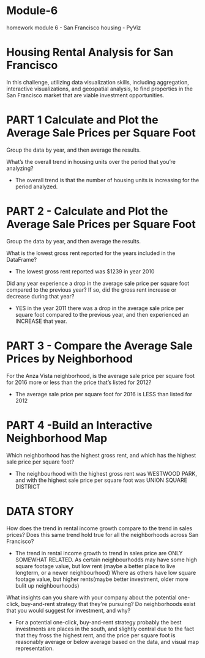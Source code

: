 # Module-6
homework module 6 - San Francisco housing - PyViz

 # Housing Rental Analysis for San Francisco
 In this challenge, utilizing data visualization skills, including aggregation, interactive visualizations, and geospatial analysis, to find properties in the San Francisco market that are viable investment opportunities.

# PART 1 Calculate and Plot the Average Sale Prices per Square Foot
Group the data by year, and then average the results.

What’s the overall trend in housing units over the period that you’re analyzing?
* The overall trend is that the number of housing units is increasing for the period analyzed.

# PART 2 - Calculate and Plot the Average Sale Prices per Square Foot
Group the data by year, and then average the results.

What is the lowest gross rent reported for the years included in the DataFrame?
* The lowest gross rent reported was $1239 in year 2010

Did any year experience a drop in the average sale price per square foot compared to the previous year?
If so, did the gross rent increase or decrease during that year?
* YES in the year 2011 there was a drop in the average sale price per square foot compared to the previous year, and then experienced an INCREASE that year.

# PART 3 - Compare the Average Sale Prices by Neighborhood
For the Anza Vista neighborhood, is the average sale price per square foot for 2016 more or less than the price that’s listed for 2012?
* The average sale price per square foot for 2016 is LESS than listed for 2012

# PART 4 -Build an Interactive Neighborhood Map
Which neighborhood has the highest gross rent, and which has the highest sale price per square foot?
* The neighbourhood with the highest gross rent was WESTWOOD PARK, and with the highest sale price per square foot was UNION SQUARE DISTRICT

# DATA STORY
How does the trend in rental income growth compare to the trend in sales prices? 
Does this same trend hold true for all the neighborhoods across San Francisco?
* The trend in rental income growth to trend in sales price are ONLY SOMEWHAT RELATED.  As certain neighbourhodds may have some high square footage value, but low rent (maybe a better place to live longterm, or a newer neighbourhood)  Where as others have low square footage value, but higher rents(maybe better investment, older more bulit up neighbourhoods)

What insights can you share with your company about the potential one-click, buy-and-rent strategy that they're pursuing? 
Do neighborhoods exist that you would suggest for investment, and why?
* For a potential one-click, buy-and-rent strategy probably the best investments are places in the south, and slightly central due to the fact that they fross the highest rent, and the price per square foot is reasonably average or below average based on the data, and visual map representation.




